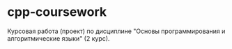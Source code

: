 # cpp-coursework
Курсовая работа (проект) по дисциплине "Основы программирования и алгоритмические языки" (2 курс).
